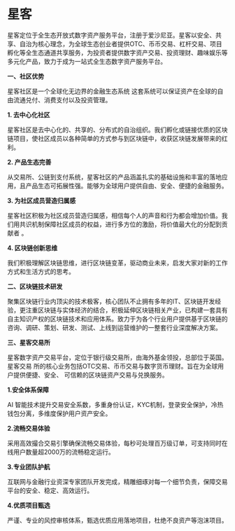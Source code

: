 # 

# 星客

星客定位于全生态开放式数字资产服务平台，注册于爱沙尼亚。星客以安全、共享、自治为核心理念，为全球生态创业者提供OTC、币币交易、杠杆交易、项目孵化等全生态通道共享服务，为投资者提供数字资产交易、投资理财、趣味娱乐等多元化产品，致力于成为一站式全生态数字资产服务平台。

**一、社区优势**

   星客社区是一个全球化无边界的金融生态系统 这套系统可以保证资产在全球的自由流通兑付、消费支付以及投资管理。

**1.  去中心化社区**

   星客社区是去中心化的、共享的、分布式的自治组织。我们孵化或链接优质的区块链项目，使社区成员以各种简单的方式参与到区块链中，收获区块链发展带来的红利。 

**2.  产品生态完善**

   从交易所、公链到支付系统，星客社区的产品涵盖扎实的基础设施和丰富的落地应用，且产品生态可拓展性强。能够为全球用户提供自由、安全、便捷的金融服务。

**3.  为社区成员营造归属感**

​    星客社区积极为社区成员营造归属感，相信每个人的声音和行为都会增加价值。我们用共识机制保障社区成员的权益，进行多方位的激励，将价值最大化的分配到贡献者 。

**4.  区块链创新思维**

   我们积极理解区块链思维，进行区块链变革，驱动商业未来，启发大家对新的工作方式和生活方式的思考。

**二、区块链技术研发**

   聚集区块链行业内顶尖的技术极客，核心团队不止拥有多年的IT、区块链开发经验，更注重区块链与实体经济的结合，积极延伸区块链相关产业，已构建一套具有自主知识产权的区块链技术和应用体系。致力于为各个行业用户提供基于区块链的咨询、调研、策划、研发、测试、上线到运营维护的一整套行业深度解决方案。 

**三、星客交易所**

   星客数字资产交易平台，定位于银行级交易所，由海外基金领投，总部位于英国。星客交易 所的核心业务包括OTC交易、币币交易与数字货币理财。旨在为全球用户提供便捷、安全、 可信赖的区块链资产交易与兑换服务。 

**1.安全体系保障**

   AI 智能技术提升交易安全系数，多重身份认证，KYC机制，登录安全保护，冷热钱包分离，多维度保护用户资产安全。

**2.流畅交易体验**

  采用高效撮合交易引擎确保流畅交易体验，每秒可处理百万级订单，可支持同时在线用户数量超2000万的流畅稳定运行。 

**3.专业团队护航**

  互联网与金融行业资深专家团队开发完成，精雕细琢对每一个细节负责，保障交易平台的安全、稳定、高效运行。

**4.优质项目甄选**

   严谨、专业的风控审核体系，甄选优质应用落地项目，杜绝不良资产等泡沫项目。

